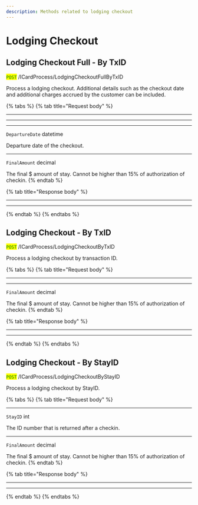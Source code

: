 ```yaml
---
description: Methods related to lodging checkout
---
```


# Lodging Checkout

## Lodging Checkout Full - By TxID

<mark style="color:green;">`POST`</mark> /ICardProcess/LodgingCheckoutFullByTxID

Process a lodging checkout. Additional details such as the checkout date and additional charges accrued by the customer can be included.

{% tabs %}
{% tab title="Request body" %}
***

***

***

`DepartureDate` datetime

Departure date of the checkout.

***

`FinalAmount` decimal

The final $ amount of stay. Cannot be higher than 15% of authorization of checkin.
{% endtab %}

{% tab title="Response body" %}
***

***
{% endtab %}
{% endtabs %}





## Lodging Checkout - By TxID

<mark style="color:green;">`POST`</mark> /ICardProcess/LodgingCheckoutByTxID

Process a lodging checkout by transaction ID.

{% tabs %}
{% tab title="Request body" %}
***

***

`FinalAmount` decimal

The final $ amount of stay. Cannot be higher than 15% of authorization of checkin.
{% endtab %}

{% tab title="Response body" %}
***

***
{% endtab %}
{% endtabs %}





## Lodging Checkout - By StayID

<mark style="color:green;">`POST`</mark> /ICardProcess/LodgingCheckoutByStayID

Process a lodging checkout by StayID.

{% tabs %}
{% tab title="Request body" %}
***

`StayID` int

The ID number that is returned after a checkin.

***

`FinalAmount` decimal

The final $ amount of stay. Cannot be higher than 15% of authorization of checkin.
{% endtab %}

{% tab title="Response body" %}
***

***
{% endtab %}
{% endtabs %}



